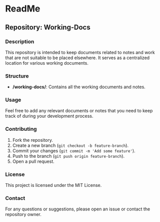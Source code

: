 # ReadMe

## Repository: Working-Docs

### Description
This repository is intended to keep documents related to notes and work that are not suitable to be placed elsewhere. It serves as a centralized location for various working documents.

### Structure
- **/working-docs/**: Contains all the working documents and notes.

### Usage
Feel free to add any relevant documents or notes that you need to keep track of during your development process.

### Contributing
1. Fork the repository.
2. Create a new branch (`git checkout -b feature-branch`).
3. Commit your changes (`git commit -m 'Add some feature'`).
4. Push to the branch (`git push origin feature-branch`).
5. Open a pull request.

### License
This project is licensed under the MIT License.

### Contact
For any questions or suggestions, please open an issue or contact the repository owner.
